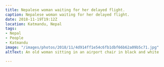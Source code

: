 ```yaml
---
title: Nepalese woman waiting for her delayed flight.
caption: Nepalese woman waiting for her delayed flight.
date: 2018-11-19T19:12Z
location: Katmandu, Nepal
tags:
- Nepal
- People
- Katmandu
image: "/images/photos/2018/11/4d914ff1e54c6fb1dbf66b62a09b5c71.jpg"
altText: An old woman sitting in an airport chair in black and white

---
```

